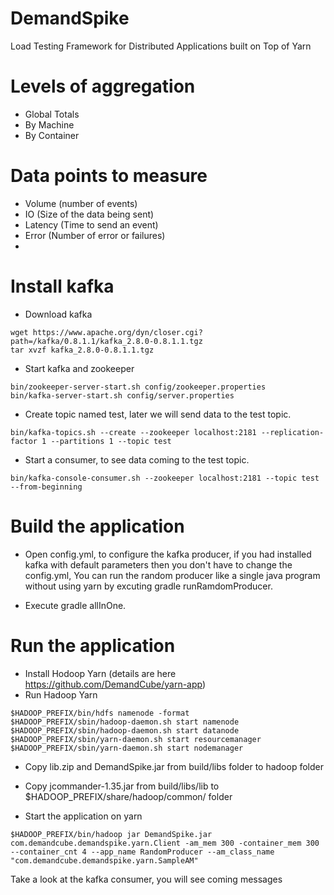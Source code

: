 DemandSpike
===========

Load Testing Framework for Distributed Applications built on Top of Yarn

# Levels of aggregation
- Global Totals
- By Machine
- By Container

# Data points to measure

- Volume (number of events)
- IO (Size of the data being sent)
- Latency (Time to send an event)
- Error (Number of error or failures)
- 
 
# Install kafka 
- Download kafka
```
wget https://www.apache.org/dyn/closer.cgi?path=/kafka/0.8.1.1/kafka_2.8.0-0.8.1.1.tgz
tar xvzf kafka_2.8.0-0.8.1.1.tgz
```
- Start kafka and zookeeper
```
bin/zookeeper-server-start.sh config/zookeeper.properties
bin/kafka-server-start.sh config/server.properties
```
- Create topic named test, later we will send data to the test topic.
```
bin/kafka-topics.sh --create --zookeeper localhost:2181 --replication-factor 1 --partitions 1 --topic test
```
- Start a consumer, to see data coming to the test topic.
```
bin/kafka-console-consumer.sh --zookeeper localhost:2181 --topic test --from-beginning
```

# Build the application
- Open config.yml, to configure the kafka producer, if you had installed kafka with default parameters then you don't have to change the config.yml, You can run the random producer like a single java program without using yarn by excuting gradle runRamdomProducer.

- Execute gradle allInOne.

# Run the application
- Install Hodoop Yarn (details are here https://github.com/DemandCube/yarn-app)
- Run Hadoop Yarn
```
$HADOOP_PREFIX/bin/hdfs namenode -format
$HADOOP_PREFIX/sbin/hadoop-daemon.sh start namenode
$HADOOP_PREFIX/sbin/hadoop-daemon.sh start datanode
$HADOOP_PREFIX/sbin/yarn-daemon.sh start resourcemanager
$HADOOP_PREFIX/sbin/yarn-daemon.sh start nodemanager
```
- Copy lib.zip and DemandSpike.jar from build/libs folder to hadoop folder
- Copy jcommander-1.35.jar from build/libs/lib to $HADOOP_PREFIX/share/hadoop/common/ folder

- Start the application on yarn 
```
$HADOOP_PREFIX/bin/hadoop jar DemandSpike.jar com.demandcube.demandspike.yarn.Client -am_mem 300 -container_mem 300 --container_cnt 4 --app_name RandomProducer --am_class_name "com.demandcube.demandspike.yarn.SampleAM"
```
Take a look at the kafka consumer, you will see coming messages

